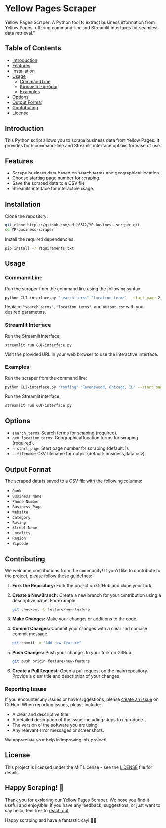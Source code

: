 # Yellow Pages Scraper

Yellow Pages Scraper: A Python tool to extract business information from Yellow Pages, offering command-line and Streamlit interfaces for seamless data retrieval."

## Table of Contents

- [Introduction](#introduction)
- [Features](#features)
- [Installation](#installation)
- [Usage](#usage)
  - [Command Line](#command-line)
  - [Streamlit Interface](#streamlit-interface)
  - [Examples](#examples)
- [Options](#options)
- [Output Format](#output-format)
- [Contributing](#contributing)
- [License](#license)

## Introduction

This Python script allows you to scrape business data from Yellow Pages. It provides both command-line and Streamlit interface options for ease of use.

## Features

- Scrape business data based on search terms and geographical location.
- Choose starting page number for scraping.
- Save the scraped data to a CSV file.
- Streamlit interface for interactive usage.

## Installation

Clone the repository:

```bash
git clone https://github.com/adil6572/YP-business-scraper.git
cd YP-business-scraper
```

Install the required dependencies:

```bash
pip install -r requirements.txt
```

## Usage

### Command Line

Run the scraper from the command line using the following syntax:

```bash
python CLI-interface.py "search terms" "location terms" --start_page 2 --filename output.csv
```

Replace `"search terms"`, `"location terms"`, and `output.csv` with your desired parameters.

### Streamlit Interface

Run the Streamlit interface:

```bash
streamlit run GUI-interface.py
```

Visit the provided URL in your web browser to use the interactive interface.

### Examples

Run the scraper from the command line:

```bash
python CLI-interface.py "roofing" "Ravenswood, Chicago, IL" --start_page 2 --filename roofing.csv
```

Run the Streamlit interface:

```bash
streamlit run GUI-interface.py
```

## Options

- `search_terms`: Search terms for scraping (required).
- `geo_location_terms`: Geographical location terms for scraping (required).
- `--start_page`: Start page number for scraping (default: 1).
- `--filename`: CSV filename for output (default: business_data.csv).

## Output Format

The scraped data is saved to a CSV file with the following columns:

- `Rank`
- `Business Name`
- `Phone Number`
- `Business Page`
- `Website`
- `Category`
- `Rating`
- `Street Name`
- `Locality`
- `Region`
- `Zipcode`

## Contributing

We welcome contributions from the community! If you'd like to contribute to the project, please follow these guidelines:

1. **Fork the Repository:** Fork the project on GitHub and clone your fork.

2. **Create a New Branch:** Create a new branch for your contribution using a descriptive name. For example:

   ```bash
   git checkout -b feature/new-feature
   ```

3. **Make Changes:** Make your changes or additions to the code.

4. **Commit Changes:** Commit your changes with a clear and concise commit message.

   ```bash
   git commit -m "Add new feature"
   ```

5. **Push Changes:** Push your changes to your fork on GitHub.

   ```bash
   git push origin feature/new-feature
   ```

6. **Create a Pull Request:** Open a pull request on the main repository. Provide a clear title and description of your changes.

### Reporting Issues

If you encounter any issues or have suggestions, please [create an issue](https://github.com/adil6572/YP-business-scraper/issues) on GitHub. When reporting issues, please include:

- A clear and descriptive title.
- A detailed description of the issue, including steps to reproduce.
- The version of the software you are using.
- Any relevant error messages or screenshots.

We appreciate your help in improving this project!

## License

This project is licensed under the MIT License - see the [LICENSE](LICENSE) file for details.

## Happy Scraping! 🌟

Thank you for exploring our Yellow Pages Scraper. We hope you find it useful and enjoyable! If you have any feedback, suggestions, or just want to say hello, feel free to [reach out](mailto:adilshaikh6572@gmail.com).

Happy scraping and have a fantastic day! 🚀✨
